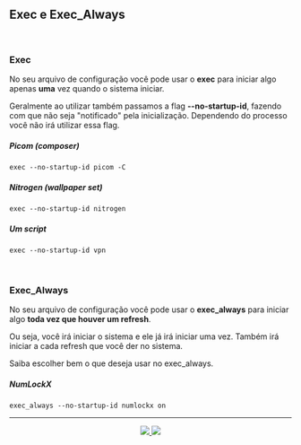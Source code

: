 <h2>Exec e Exec_Always</h2>

<br>

<h3>Exec</h3>
<p>No seu arquivo de configuração você pode usar o <b>exec</b> para iniciar algo apenas <b>uma</b> vez quando o sistema iniciar.</p>
<p>Geralmente ao utilizar também passamos a flag <b>--no-startup-id</b>, fazendo com que não seja "notificado" pela inicialização. Dependendo do processo você não irá utilizar essa flag.</p>

<h5>Picom (composer)</h5>

```shell
exec --no-startup-id picom -C
```

<h5>Nitrogen (wallpaper set)</h5>

```shell
exec --no-startup-id nitrogen
```

<h5>Um script</h5>

```shell
exec --no-startup-id vpn
```

<br>

<h3>Exec_Always</h3>
<p>No seu arquivo de configuração você pode usar o <b>exec_always</b> para iniciar algo <b>toda vez que houver um refresh</b>.</p>
<p>Ou seja, você irá iniciar o sistema e ele já irá iniciar uma vez. Também irá iniciar a cada refresh que você der no sistema.</p>
<p>Saiba escolher bem o que deseja usar no exec_always.</p>

<h5>NumLockX</h5>

```shell
exec_always --no-startup-id numlockx on
```

<hr>

<p align="center">
	<a href="3.2-Criando_atalhos.md">
	  <img src="https://img.shields.io/badge/voltar-red?&style=for-the-badge"/>
	</a>
	<a href="3.4-Configuracoes_basicas.md">
	  <img src="https://img.shields.io/badge/próximo-blue?&style=for-the-badge"/>
	</a>
</p>


